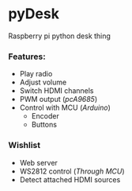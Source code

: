 # pyDesk
Raspberry pi python desk thing

### Features:
* Play radio
* Adjust volume
* Switch HDMI channels
* PWM output (_pcA9685_)
* Control with MCU (_Arduino_)
  * Encoder
  * Buttons

### Wishlist
* Web server
* WS2812 control (_Through MCU_)
* Detect attached HDMI sources
